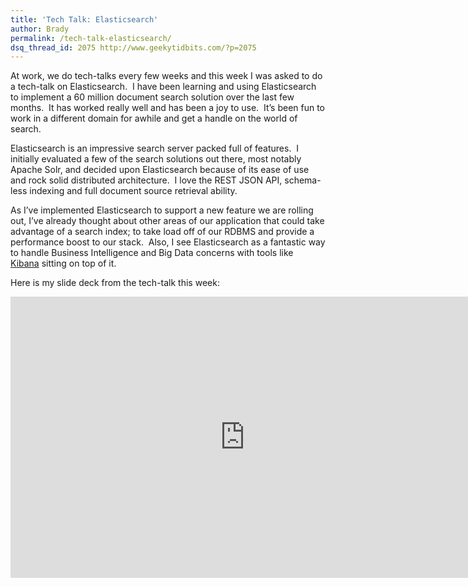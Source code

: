 ```yaml
---
title: 'Tech Talk: Elasticsearch'
author: Brady
permalink: /tech-talk-elasticsearch/
dsq_thread_id: 2075 http://www.geekytidbits.com/?p=2075
---
```

At work, we do tech-talks every few weeks and this week I was asked to do a tech-talk on Elasticsearch.  I have been learning and using Elasticsearch to implement a 60 million document search solution over the last few months.  It has worked really well and has been a joy to use.  It&#8217;s been fun to work in a different domain for awhile and get a handle on the world of search.

Elasticsearch is an impressive search server packed full of features.  I initially evaluated a few of the search solutions out there, most notably Apache Solr, and decided upon Elasticsearch because of its ease of use and rock solid distributed architecture.  I love the REST JSON API, schema-less indexing and full document source retrieval ability.

As I&#8217;ve implemented Elasticsearch to support a new feature we are rolling out, I&#8217;ve already thought about other areas of our application that could take advantage of a search index; to take load off of our RDBMS and provide a performance boost to our stack.  Also, I see Elasticsearch as a fantastic way to handle Business Intelligence and Big Data concerns with tools like [Kibana][1] sitting on top of it.

Here is my slide deck from the tech-talk this week:

<iframe src="https://docs.google.com/presentation/d/1X4B7jMmoGTdHjhNfA_g3Ib5qHE37W1xra8uME39YSxk/embed?start=false&loop=false&delayms=3000" frameborder="0" width="750" height="450" allowfullscreen="true" mozallowfullscreen="true" webkitallowfullscreen="true"></iframe>

 [1]: http://www.elasticsearch.org/overview/kibana/
